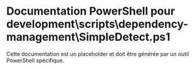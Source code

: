 # Documentation PowerShell pour development\scripts\dependency-management\SimpleDetect.ps1

Cette documentation est un placeholder et doit être générée par un outil PowerShell spécifique.
